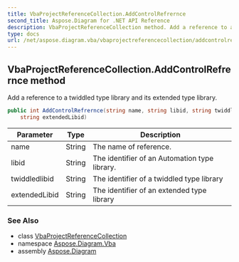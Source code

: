 ```yaml
---
title: VbaProjectReferenceCollection.AddControlRefrernce
second_title: Aspose.Diagram for .NET API Reference
description: VbaProjectReferenceCollection method. Add a reference to a twiddled type library and its extended type library
type: docs
url: /net/aspose.diagram.vba/vbaprojectreferencecollection/addcontrolrefrernce/
---
```

## VbaProjectReferenceCollection.AddControlRefrernce method

Add a reference to a twiddled type library and its extended type library.

```csharp
public int AddControlRefrernce(string name, string libid, string twiddledlibid, 
    string extendedLibid)
```

| Parameter | Type | Description |
| --- | --- | --- |
| name | String | The name of reference. |
| libid | String | The identifier of an Automation type library. |
| twiddledlibid | String | The identifier of a twiddled type library |
| extendedLibid | String | The identifier of an extended type library |

### See Also

* class [VbaProjectReferenceCollection](../)
* namespace [Aspose.Diagram.Vba](../../vbaprojectreferencecollection/)
* assembly [Aspose.Diagram](../../../)


